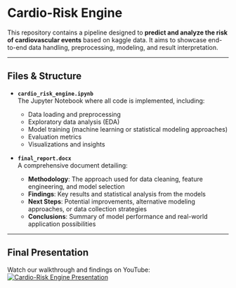 # Cardio-Risk Engine

This repository contains a pipeline designed to **predict and analyze the risk of cardiovascular events** based on kaggle data. 
It aims to showcase end-to-end data handling, preprocessing, modeling, and result interpretation.

---

## Files & Structure

- **`cardio_risk_engine.ipynb`**  
  The Jupyter Notebook where all code is implemented, including:
  - Data loading and preprocessing
  - Exploratory data analysis (EDA)
  - Model training (machine learning or statistical modeling approaches)
  - Evaluation metrics
  - Visualizations and insights

- **`final_report.docx`**  
  A comprehensive document detailing:
  - **Methodology**: The approach used for data cleaning, feature engineering, and model selection  
  - **Findings**: Key results and statistical analysis from the models  
  - **Next Steps**: Potential improvements, alternative modeling approaches, or data collection strategies  
  - **Conclusions**: Summary of model performance and real-world application possibilities

---

## Final Presentation

Watch our walkthrough and findings on YouTube:  
[![Cardio-Risk Engine Presentation](https://www.youtube.com/watch?v=sDlX462ZD2g)](https://www.youtube.com/watch?v=sDlX462ZD2g)  

